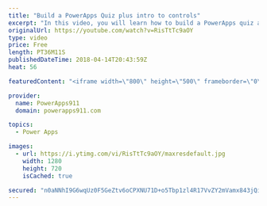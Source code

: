 ```yaml
---
title: "Build a PowerApps Quiz plus intro to controls"
excerpt: "In this video, you will learn how to build a PowerApps quiz and in the process get introduced to several controls, the Switch Function and some app building tips. A little bit for everyone.   Topics covered:  • Building a quiz with a calculated score  • Toggle Control  • Radio Control  • Date Picker"
originalUrl: https://youtube.com/watch?v=RisTtTc9aOY
type: video
price: Free
length: PT36M11S
publishedDateTime: 2018-04-14T20:43:59Z
heat: 56

featuredContent: "<iframe width=\"800\" height=\"500\" frameborder=\"0\" src=\"https://www.youtube.com/embed/RisTtTc9aOY\" allow=\"accelerometer; autoplay; encrypted-media; gyroscope; picture-in-picture\" allowfullscreen></iframe>"

provider:
  name: PowerApps911
  domain: powerapps911.com

topics:
  - Power Apps

images:
  - url: https://i.ytimg.com/vi/RisTtTc9aOY/maxresdefault.jpg
    width: 1280
    height: 720
    isCached: true

secured: "n0aNNhI9G6wqUz0F5GeZtv6oCPXNU71D+o5Tbp1zl4R17VvZY2mVamx843jQi4xtVVWRSPW/4mmrv+5BZMDkIpPka+dRrhHBYUR7Idt8Sei2+DBTE/T/a9iBLS4+eB2pUXKEE40V94rKRONdCIaVtA3+0/GM/0t2QHTaJ4zIFuy/9d3M7x3EG4H4e46NKzPKKpPIDtDWlhSyXZ9LMVb4J6RcujqzglYU+d+tRI1af3k3UPD8vgM62OK+uTwnr99SrKuA5bkPZ9bG2D0ItdZCREMUkVnL7FtFxyovSLIEr3WcG8mYsyKnbqV42iZldRsu9S7i2RL/4m8RRT0W0oC2I/VhIBAjgwok5U1bomlJ5C7c/hD4Inqx2bXtK1Yj4FElVnrF0maEM8GH4TJNofTSR92SCm1rvrV/fRZ+huYFmRs=;clChyUbE0nvnMjvr1SHfjQ=="
---
```


